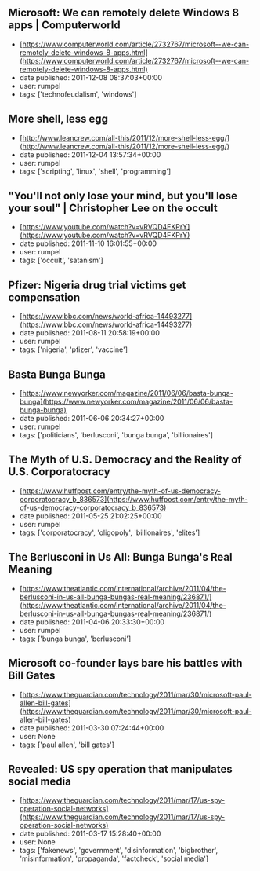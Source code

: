 ## Microsoft: We can remotely delete Windows 8 apps | Computerworld
 - [https://www.computerworld.com/article/2732767/microsoft--we-can-remotely-delete-windows-8-apps.html](https://www.computerworld.com/article/2732767/microsoft--we-can-remotely-delete-windows-8-apps.html)
 - date published: 2011-12-08 08:37:03+00:00
 - user: rumpel
 - tags: ['technofeudalism', 'windows']

## More shell, less egg
 - [http://www.leancrew.com/all-this/2011/12/more-shell-less-egg/](http://www.leancrew.com/all-this/2011/12/more-shell-less-egg/)
 - date published: 2011-12-04 13:57:34+00:00
 - user: rumpel
 - tags: ['scripting', 'linux', 'shell', 'programming']

## "You'll not only lose your mind, but you'll lose your soul" | Christopher Lee on the occult
 - [https://www.youtube.com/watch?v=vRVQD4FKPrY](https://www.youtube.com/watch?v=vRVQD4FKPrY)
 - date published: 2011-11-10 16:01:55+00:00
 - user: rumpel
 - tags: ['occult', 'satanism']

## Pfizer: Nigeria drug trial victims get compensation
 - [https://www.bbc.com/news/world-africa-14493277](https://www.bbc.com/news/world-africa-14493277)
 - date published: 2011-08-11 20:58:19+00:00
 - user: rumpel
 - tags: ['nigeria', 'pfizer', 'vaccine']

## Basta Bunga Bunga
 - [https://www.newyorker.com/magazine/2011/06/06/basta-bunga-bunga](https://www.newyorker.com/magazine/2011/06/06/basta-bunga-bunga)
 - date published: 2011-06-06 20:34:27+00:00
 - user: rumpel
 - tags: ['politicians', 'berlusconi', 'bunga bunga', 'billionaires']

## The Myth of U.S. Democracy and the Reality of U.S. Corporatocracy
 - [https://www.huffpost.com/entry/the-myth-of-us-democracy-corporatocracy_b_836573](https://www.huffpost.com/entry/the-myth-of-us-democracy-corporatocracy_b_836573)
 - date published: 2011-05-25 21:02:25+00:00
 - user: rumpel
 - tags: ['corporatocracy', 'oligopoly', 'billionaires', 'elites']

## The Berlusconi in Us All: Bunga Bunga's Real Meaning
 - [https://www.theatlantic.com/international/archive/2011/04/the-berlusconi-in-us-all-bunga-bungas-real-meaning/236871/](https://www.theatlantic.com/international/archive/2011/04/the-berlusconi-in-us-all-bunga-bungas-real-meaning/236871/)
 - date published: 2011-04-06 20:33:30+00:00
 - user: rumpel
 - tags: ['bunga bunga', 'berlusconi']

## Microsoft co-founder lays bare his battles with Bill Gates
 - [https://www.theguardian.com/technology/2011/mar/30/microsoft-paul-allen-bill-gates](https://www.theguardian.com/technology/2011/mar/30/microsoft-paul-allen-bill-gates)
 - date published: 2011-03-30 07:24:44+00:00
 - user: None
 - tags: ['paul allen', 'bill gates']

## Revealed: US spy operation that manipulates social media
 - [https://www.theguardian.com/technology/2011/mar/17/us-spy-operation-social-networks](https://www.theguardian.com/technology/2011/mar/17/us-spy-operation-social-networks)
 - date published: 2011-03-17 15:28:40+00:00
 - user: None
 - tags: ['fakenews', 'government', 'disinformation', 'bigbrother', 'misinformation', 'propaganda', 'factcheck', 'social media']


